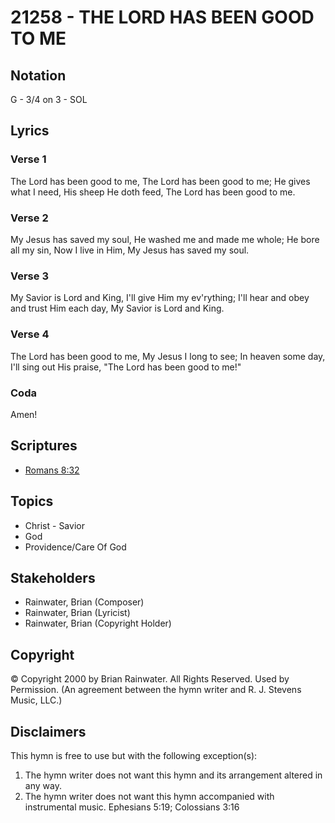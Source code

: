 # 21258 - THE LORD HAS BEEN GOOD TO ME

## Notation

G - 3/4 on 3 - SOL

## Lyrics

### Verse 1

The Lord has been good to me, The Lord has been good to me; He gives what I need, His sheep He doth feed, The Lord has been good to me.

### Verse 2

My Jesus has saved my soul, He washed me and made me whole; He bore all my sin, Now I live in Him, My Jesus has saved my soul.

### Verse 3

My Savior is Lord and King, I'll give Him my ev'rything; I'll hear and obey and trust Him each day, My Savior is Lord and King.

### Verse 4

The Lord has been good to me, My Jesus I long to see; In heaven some day, I'll sing out His praise, "The Lord has been good to me!"

### Coda

Amen!


## Scriptures

- [Romans 8:32](https://www.biblegateway.com/passage/?search=Romans%208%3A32)

## Topics

- Christ - Savior
- God
- Providence/Care Of God

## Stakeholders

- Rainwater, Brian (Composer)
- Rainwater, Brian (Lyricist)
- Rainwater, Brian (Copyright Holder)

## Copyright

© Copyright 2000 by Brian Rainwater. All Rights Reserved. Used by Permission.
(An agreement between the hymn writer and R. J. Stevens Music, LLC.)

## Disclaimers

This hymn is free to use but with the following exception(s):
1. The hymn writer does not want this hymn and its arrangement altered in any way.
2. The hymn writer does not want this hymn accompanied with instrumental music.
Ephesians 5:19; Colossians 3:16

